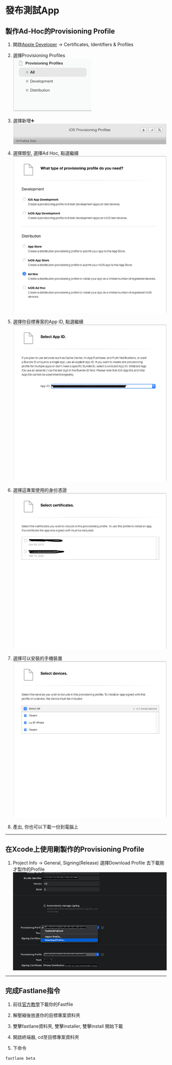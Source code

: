 # 發布測試App

## 製作Ad-Hoc的Provisioning Profile

1. 開啟[Apple Developer](https://developer.apple.com/account/ios/certificate) -> Certificates, Identifiers & Profiles

2. 選擇Provisioning Profiles  
![在網頁上長這樣](https://github.com/vincentLin113/learn-fastlane/blob/master/Screenshots/ProvisioningProfileThumbnail.png?raw=true)

3. 選擇新增➕
![長這樣](https://github.com/vincentLin113/learn-fastlane/blob/master/Screenshots/ProvisioningProfileHeader.png?raw=true)

4. 選擇類型, 選擇Ad Hoc, 點選繼續
![長這樣](https://github.com/vincentLin113/learn-fastlane/blob/master/Screenshots/ProvisioningProfileType.png?raw=true)

5. 選擇你目標專案的App ID, 點選繼續
![長這樣](https://github.com/vincentLin113/learn-fastlane/blob/master/Screenshots/ProvisioningProfileAppId.png?raw=true)

6. 選擇這專案使用的身份憑證
![長這樣](https://github.com/vincentLin113/learn-fastlane/blob/master/Screenshots/ProvisioningProfileCer.png?raw=true)

7. 選擇可以安裝的手機裝置
![](https://github.com/vincentLin113/learn-fastlane/blob/master/Screenshots/ProvisioningProfileDevices.png?raw=true)

8. 產出, 你也可以下載一份到電腦上


---

## 在Xcode上使用剛製作的Provisioning Profile

1. Project Info -> General, Signing(Release) 選擇Download Profile 去下載剛才製作的Profile
![](https://github.com/vincentLin113/learn-fastlane/blob/master/Screenshots/XcodeProvisioningSelection.png?raw=true)

---

## 完成Fastlane指令

1. 前往[官方教學](https://fabric.io/kits/fastlane)下載你的Fastfile

2. 解壓縮後放進你的目標專案資料夾

3. 雙擊fastlane資料夾, 雙擊installer, 雙擊install 開始下載

4. 開啟終端器, cd至目標專案資料夾

5. 下命令
```
fastlane beta
```